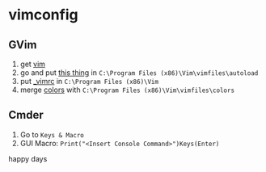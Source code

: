 # vimconfig

## GVim
1) get [vim](https://www.vim.org/download.php)
2) go and put [this thing](https://raw.githubusercontent.com/junegunn/vim-plug/master/plug.vim) in `C:\Program Files (x86)\Vim\vimfiles\autoload`
3) put [_vimrc](_vimrc) in `C:\Program Files (x86)\Vim`
4) merge [colors](colors) with `C:\Program Files (x86)\Vim\vimfiles\colors`

## Cmder
1) Go to `Keys & Macro`
2) GUI Macro: `Print("<Insert Console Command>")Keys(Enter)`

happy days
